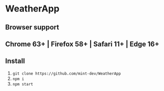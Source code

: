 # WeatherApp

## Browser support

## **Chrome 63+ | Firefox 58+ | Safari 11+ | Edge 16+**

## Install

1. `git clone https://github.com/mint-dev/WeatherApp`
2. `npm i`
3. `npm start`

